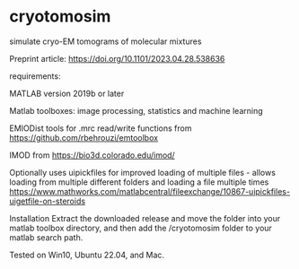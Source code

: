 # cryotomosim
 
simulate cryo-EM tomograms of molecular mixtures

Preprint article: https://doi.org/10.1101/2023.04.28.538636

requirements:

MATLAB version 2019b or later

Matlab toolboxes: image processing, statistics and machine learning

EMIODist tools for .mrc read/write functions from https://github.com/rbehrouzi/emtoolbox

IMOD from https://bio3d.colorado.edu/imod/


Optionally uses uipickfiles for improved loading of multiple files - allows loading from multiple different folders and loading a file multiple times
https://www.mathworks.com/matlabcentral/fileexchange/10867-uipickfiles-uigetfile-on-steroids

Installation
Extract the downloaded release and move the folder into your matlab toolbox directory, and then add the /cryotomosim folder to your matlab search path.

Tested on Win10, Ubuntu 22.04, and Mac.
